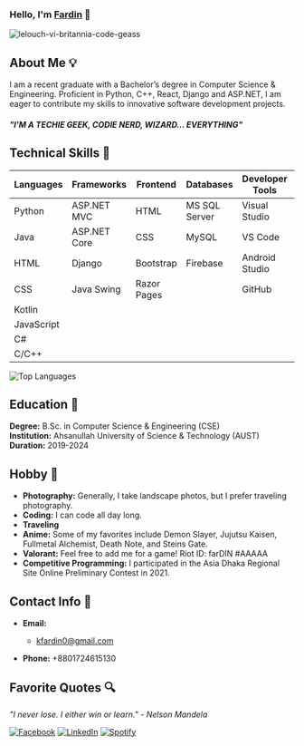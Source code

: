 ### Hello, I'm <a href="https://aronnok093.github.io/portfolio/">Fardin</a> 👋

![lelouch-vi-britannia-code-geass](https://user-images.githubusercontent.com/64925270/216568044-79ebc227-eb82-4b02-a822-cab1410478f5.gif)

## About Me :bulb:  

I am a recent graduate with a Bachelor’s degree in Computer Science & Engineering. Proficient in Python, C++, React,
Django and ASP.NET, I am eager to contribute my skills to innovative software development projects.
#### _"I'M A TECHIE GEEK, CODIE NERD, WIZARD... EVERYTHING"_

## Technical Skills :rocket:

| Languages       | Frameworks          | Frontend         | Databases        | Developer Tools   | Other Skills     | Soft Skills      |
|-----------------|---------------------|------------------|------------------|-------------------|------------------|------------------|
| Python          | ASP.NET MVC         | HTML             | MS SQL Server    | Visual Studio     | Latex            | Time Management  |
| Java            | ASP.NET Core        | CSS              | MySQL            | VS Code           | Arduino Uno      | Teamwork         |
| HTML            | Django              | Bootstrap        | Firebase         | Android Studio    |                  | Problem Solving  |
| CSS             | Java Swing          | Razor Pages      |                  | GitHub            |                  |                  |
| Kotlin          |                     |                  |                  |                   |                  |                  |
| JavaScript      |                     |                  |                  |                   |                  |                  |
| C#              |                     |                  |                  |                   |                  |                  |
| C/C++           |                     |                  |                  |                   |                  |                  |

![Top Languages](https://github-readme-stats.vercel.app/api/top-langs/?username=Aronnok093&layout=compact)

## Education :open_book:
**Degree:** B.Sc. in Computer Science & Engineering (CSE)  
**Institution:** Ahsanullah University of Science & Technology (AUST)  
**Duration:** 2019-2024  

## Hobby :art:

- **Photography:** Generally, I take landscape photos, but I prefer traveling photography.
- **Coding:** I can code all day long.
- **Traveling**
- **Anime:** Some of my favorites include Demon Slayer, Jujutsu Kaisen, Fullmetal Alchemist, Death Note, and Steins Gate.
- **Valorant:** Feel free to add me for a game! Riot ID: farDIN #AAAAA
- **Competitive Programming:** I participated in the Asia Dhaka Regional Site Online Preliminary Contest in 2021.

## Contact Info :bookmark:

- **Email:** 
  - kfardin0@gmail.com

 
- **Phone:** +8801724615130

## Favorite Quotes :mag:

_"I never lose. I either win or learn." - Nelson Mandela_

[![Facebook](https://www.vectorlogo.zone/logos/facebook/facebook-ar21.svg)](https://www.facebook.com/fardin.aranyak/)
[![LinkedIn](https://www.vectorlogo.zone/logos/linkedin/linkedin-ar21.svg)](https://www.linkedin.com/in/md-fardin-jaman-aranyak-744890191/)
[![Spotify](https://www.vectorlogo.zone/logos/spotify/spotify-ar21.svg)](https://open.spotify.com/artist/0a3zDmrvmZcORfPeONPvfL?si=ad14b061181d406f)
